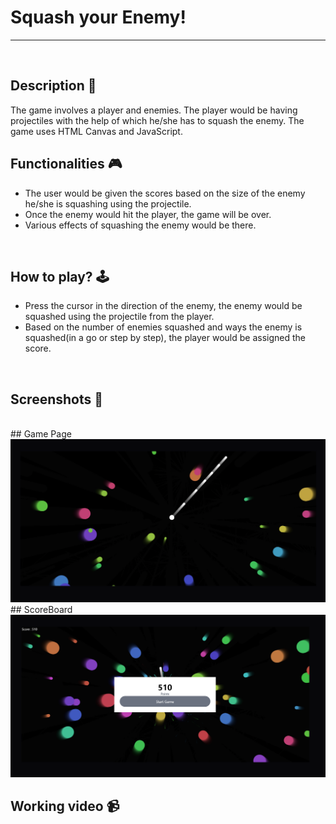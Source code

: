 # **Squash your Enemy!** 

---

<br>

## **Description 📃**

The game involves a player and enemies. The player would be having projectiles with the help of which he/she has to squash the enemy.
The game uses HTML Canvas and JavaScript.

## **Functionalities 🎮**
- The user would be given the scores based on the size of the enemy he/she is squashing using the projectile.
- Once the enemy would hit the player, the game will be over.
- Various effects of squashing the enemy would be there.
<br>

## **How to play? 🕹️**

- Press the cursor in the direction of the enemy, the enemy would be squashed using the projectile from the player.
- Based on the number of enemies squashed and ways the enemy is squashed(in a go or step by step), the player would be assigned the score.

<br>

## **Screenshots 📸**

<br>
## Game Page
<img src = "assets\1.png">
## ScoreBoard
<img src = "assets\2.png">

<br>

## **Working video 📹**

